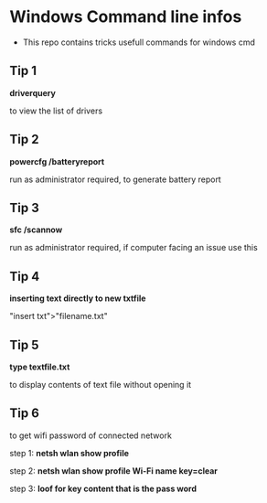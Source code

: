 # Windows Command line infos
* This repo contains tricks usefull commands for windows cmd
## Tip 1
   **driverquery**
   
   to view the list of drivers
## Tip 2
  **powercfg /batteryreport**
  
   run as administrator required,
   to generate battery report
## Tip 3
  **sfc /scannow**
  
  run as administrator required,
  if computer facing an issue use this
## Tip 4
  **inserting text directly to new txtfile**
  
  "insert txt">"filename.txt"
## Tip 5
   **type textfile.txt**
   
   to display contents of text file without opening it
## Tip 6
	
   to get wifi password of connected network

   step 1: **netsh wlan show profile**
   
   step 2: **netsh wlan show profile Wi-Fi name key=clear**

   step 3: **loof for key content that is the pass word**


